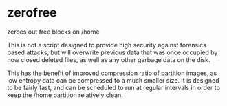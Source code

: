 # zerofree
zeroes out free blocks on /home

This is not a script designed to provide high security against forensics based attacks, but will overwrite
previous data that was once occupied by now closed deleted files, as well as any other garbage data on the disk.

This has the benefit of improved compression ratio of partition images, as low entropy data can be compressed to a
much smaller size. It is designed to be fairly fast, and can be scheduled to run at regular intervals in order to
keep the /home partition relatively clean.
